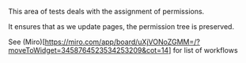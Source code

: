This area of tests deals with the assignment of permissions.

It ensures that as we update pages, the permission tree is preserved.

See (Miro)[https://miro.com/app/board/uXjVONoZGMM=/?moveToWidget=3458764523534253209&cot=14] for list of workflows

